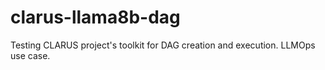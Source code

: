 # clarus-llama8b-dag
Testing CLARUS project's toolkit for DAG creation and execution. LLMOps use case.
